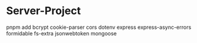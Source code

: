 # Server-Project

pnpm add bcrypt cookie-parser cors dotenv express express-async-errors formidable fs-extra jsonwebtoken mongoose
